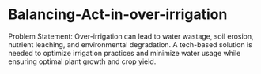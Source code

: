 # Balancing-Act-in-over-irrigation

Problem Statement:
Over-irrigation can lead to water wastage, soil erosion, nutrient leaching, and environmental degradation. A tech-based solution is needed to optimize irrigation practices and minimize water usage while ensuring optimal plant growth and crop yield.

